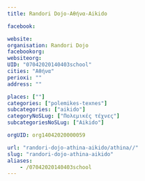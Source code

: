 ```yaml
---
title: Randori Dojo-Αθήνα-Aikido

facebook:

website:
organisation: Randori Dojo
facebookorg:
websiteorg:
UID: "07042020140403school"
cities: "Αθήνα"
perioxi: ""
address: ""

places: [""]
categories: ["polemikes-texnes"]
subcategories: ["aikido"]
categoryNoSLug: ["Πολεμικές τέχνες"]
subcategoriesNoSLug: ["Aikido"]

orgUID: org14042020000059

url: "randori-dojo-athina-aikido/athina//"
slug: "randori-dojo-athina-aikido"
aliases:
    - /07042020140403school
---
```





